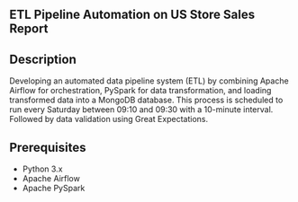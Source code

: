 ## ETL Pipeline Automation on US Store Sales Report
## Description
Developing  an automated data pipeline system (ETL) by combining Apache Airflow for orchestration, PySpark for data transformation, and loading  transformed data into a MongoDB database.  This process is scheduled to run every Saturday between 09:10 and 09:30 with a 10-minute interval. Followed by data validation using Great Expectations.

## Prerequisites
- Python 3.x
- Apache Airflow
- Apache PySpark
